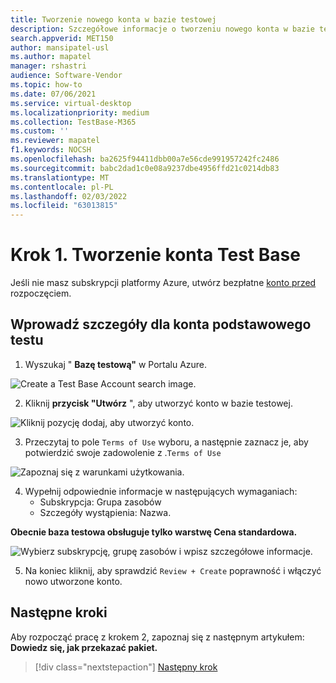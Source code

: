 ```yaml
---
title: Tworzenie nowego konta w bazie testowej
description: Szczegółowe informacje o tworzeniu nowego konta w bazie testowej
search.appverid: MET150
author: mansipatel-usl
ms.author: mapatel
manager: rshastri
audience: Software-Vendor
ms.topic: how-to
ms.date: 07/06/2021
ms.service: virtual-desktop
ms.localizationpriority: medium
ms.collection: TestBase-M365
ms.custom: ''
ms.reviewer: mapatel
f1.keywords: NOCSH
ms.openlocfilehash: ba2625f94411dbb00a7e56cde991957242fc2486
ms.sourcegitcommit: babc2dad1c0e08a9237dbe4956ffd21c0214db83
ms.translationtype: MT
ms.contentlocale: pl-PL
ms.lasthandoff: 02/03/2022
ms.locfileid: "63013815"
---
```

# <a name="step-1-create-a-test-base-account"></a>Krok 1. Tworzenie konta Test Base

Jeśli nie masz subskrypcji platformy Azure, utwórz bezpłatne [konto przed](https://azure.microsoft.com/free/) rozpoczęciem.

## <a name="enter-details-for-test-base-account"></a>Wprowadź szczegóły dla konta podstawowego testu
 
1. Wyszukaj " **Bazę testową"** w Portalu Azure.

![Create a Test Base Account search image.](Media/CreateTestAccount1.png)

2. Kliknij **przycisk "Utwórz** ", aby utworzyć konto w bazie testowej.

![Kliknij pozycję dodaj, aby utworzyć konto.](Media/CreateTestAccount2.png)

3.  Przeczytaj to pole ```Terms of Use``` wyboru, a następnie zaznacz je, aby potwierdzić swoje zadowolenie z .```Terms of Use```

![Zapoznaj się z warunkami użytkowania.](Media/CreateTestAccount3.png)

4.  Wypełnij odpowiednie informacje w następujących wymaganiach: 
    -   Subskrypcja: Grupa zasobów
    -   Szczegóły wystąpienia: Nazwa.

**Obecnie baza testowa obsługuje tylko warstwę Cena standardowa.**

![Wybierz subskrypcję, grupę zasobów i wpisz szczegółowe informacje.](Media/CreateTestAccount4.png)

5.  Na koniec kliknij, aby sprawdzić ```Review + Create``` poprawność i włączyć nowo utworzone konto.

## <a name="next-steps"></a>Następne kroki

Aby rozpocząć pracę z krokem 2, zapoznaj się z następnym artykułem: **Dowiedz się, jak przekazać pakiet.**
> [!div class="nextstepaction"]
> [Następny krok](uploadApplication.md)

<!---
Add button for next page
-->
